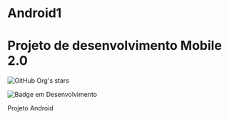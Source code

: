 # Android1
 
<h1> Projeto de desenvolvimento Mobile 2.0</h1>

![GitHub Org's stars](https://img.shields.io/github/stars/GabrielMarc1?style=social)

![Badge em Desenvolvimento](http://img.shields.io/static/v1?label=STATUS&message=EM%20DESENVOLVIMENTO&color=GREEN&style=for-the-badge)

<p> Projeto Android</p>

